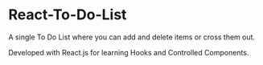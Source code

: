# React-To-Do-List

A single To Do List where you can add and delete items or cross them out.

Developed with React.js for learning Hooks and Controlled Components.
